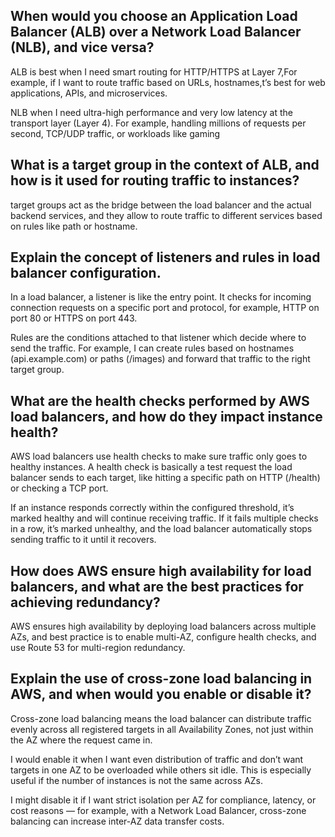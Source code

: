 ##  When would you choose an Application Load Balancer (ALB) over a Network Load Balancer (NLB), and vice versa?
ALB is best when I need smart routing for HTTP/HTTPS at Layer 7,For example, if I want to route traffic based on URLs, hostnames,t’s best for web applications, APIs, and microservices.

NLB when I need ultra-high performance and very low latency at the transport layer (Layer 4). For example, handling millions of requests per second, TCP/UDP traffic, or workloads like gaming

##  What is a target group in the context of ALB, and how is it used for routing traffic to instances?
target groups act as the bridge between the load balancer and the actual backend services, and they allow to route traffic to different services based on rules like path or hostname.

##  Explain the concept of listeners and rules in load balancer configuration.
In a load balancer, a listener is like the entry point. It checks for incoming connection requests on a specific port and protocol, for example, HTTP on port 80 or HTTPS on port 443.

Rules are the conditions attached to that listener which decide where to send the traffic. For example, I can create rules based on hostnames (api.example.com) or paths (/images) and forward that traffic to the right target group.

##  What are the health checks performed by AWS load balancers, and how do they impact instance health?
AWS load balancers use health checks to make sure traffic only goes to healthy instances. A health check is basically a test request the load balancer sends to each target, like hitting a specific path on HTTP (/health) or checking a TCP port.

If an instance responds correctly within the configured threshold, it’s marked healthy and will continue receiving traffic. If it fails multiple checks in a row, it’s marked unhealthy, and the load balancer automatically stops sending traffic to it until it recovers.

##  How does AWS ensure high availability for load balancers, and what are the best practices for achieving redundancy?
AWS ensures high availability by deploying load balancers across multiple AZs, and best practice is to enable multi-AZ, configure health checks, and use Route 53 for multi-region redundancy.

## Explain the use of cross-zone load balancing in AWS, and when would you enable or disable it?
Cross-zone load balancing means the load balancer can distribute traffic evenly across all registered targets in all Availability Zones, not just within the AZ where the request came in.

I would enable it when I want even distribution of traffic and don’t want targets in one AZ to be overloaded while others sit idle. This is especially useful if the number of instances is not the same across AZs.

I might disable it if I want strict isolation per AZ for compliance, latency, or cost reasons — for example, with a Network Load Balancer, cross-zone balancing can increase inter-AZ data transfer costs.
